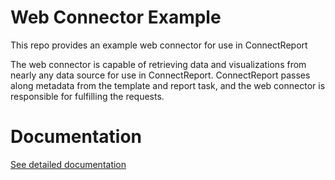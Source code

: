 # Web Connector Example
This repo provides an example web connector for use in ConnectReport 

The web connector is capable of retrieving data and visualizations from nearly any data source for use in ConnectReport. ConnectReport passes along metadata from the template and report task, and the web connector is responsible for fulfilling the requests. 

# Documentation
[See detailed documentation](https://connectreport.com/support/building-a-web-connector-service)
